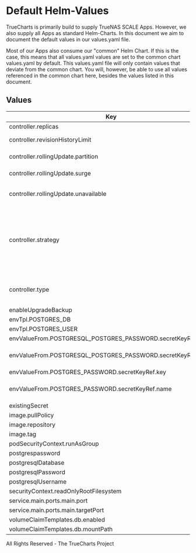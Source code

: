 # Default Helm-Values

TrueCharts is primarily build to supply TrueNAS SCALE Apps.
However, we also supply all Apps as standard Helm-Charts. In this document we aim to document the default values in our values.yaml file.

Most of our Apps also consume our "common" Helm Chart.
If this is the case, this means that all values.yaml values are set to the common chart values.yaml by default. This values.yaml file will only contain values that deviate from the common chart.
You will, however, be able to use all values referenced in the common chart here, besides the values listed in this document.

## Values

| Key | Type | Default | Description |
|-----|------|---------|-------------|
| controller.replicas | int | `1` | Number of desired pods |
| controller.revisionHistoryLimit | int | `3` | ReplicaSet revision history limit |
| controller.rollingUpdate.partition | string | `nil` | Set statefulset RollingUpdate partition |
| controller.rollingUpdate.surge | string | `nil` | Set deployment RollingUpdate max surge |
| controller.rollingUpdate.unavailable | int | `1` | Set deployment RollingUpdate max unavailable |
| controller.strategy | string | `"RollingUpdate"` | Set the controller upgrade strategy For Deployments, valid values are Recreate (default) and RollingUpdate. For StatefulSets, valid values are OnDelete and RollingUpdate (default). DaemonSets ignore this. |
| controller.type | string | `"statefulset"` | Set the controller type. Valid options are deployment, daemonset or statefulset |
| enableUpgradeBackup | bool | `false` |  |
| envTpl.POSTGRES_DB | string | `"{{ .Values.postgresqlDatabase }}"` |  |
| envTpl.POSTGRES_USER | string | `"{{ .Values.postgresqlUsername }}"` |  |
| envValueFrom.POSTGRESQL_POSTGRES_PASSWORD.secretKeyRef.key | string | `"postgresql-postgres-password"` |  |
| envValueFrom.POSTGRESQL_POSTGRES_PASSWORD.secretKeyRef.name | string | `"{{ ( tpl .Values.existingSecret $ ) | default ( include \"common.names.fullname\" . ) }}"` |  |
| envValueFrom.POSTGRES_PASSWORD.secretKeyRef.key | string | `"postgresql-password"` |  |
| envValueFrom.POSTGRES_PASSWORD.secretKeyRef.name | string | `"{{ ( tpl .Values.existingSecret $ ) | default ( include \"common.names.fullname\" . ) }}"` |  |
| existingSecret | string | `""` |  |
| image.pullPolicy | string | `"IfNotPresent"` |  |
| image.repository | string | `"ghcr.io/truecharts/postgresql"` |  |
| image.tag | string | `"v14.2.0@sha256:d197a9691ce5d949504dabaa75459448f643950a71c1c16b2fcadbaed2d06772"` |  |
| podSecurityContext.runAsGroup | int | `0` |  |
| postgrespassword | string | `"testroot"` |  |
| postgresqlDatabase | string | `"test"` |  |
| postgresqlPassword | string | `"testpass"` |  |
| postgresqlUsername | string | `"test"` |  |
| securityContext.readOnlyRootFilesystem | bool | `false` |  |
| service.main.ports.main.port | int | `5432` |  |
| service.main.ports.main.targetPort | int | `5432` |  |
| volumeClaimTemplates.db.enabled | bool | `true` |  |
| volumeClaimTemplates.db.mountPath | string | `"/bitnami/postgresql"` |  |

All Rights Reserved - The TrueCharts Project
